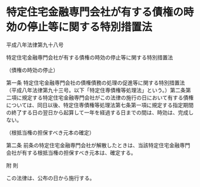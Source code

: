 # 特定住宅金融専門会社が有する債権の時効の停止等に関する特別措置法

平成八年法律第九十八号

特定住宅金融専門会社が有する債権の時効の停止等に関する特別措置法

（債権の時効の停止）

第一条 特定住宅金融専門会社の債権債務の処理の促進等に関する特別措置法（平成八年法律第九十三号。以下「特定住専債権等処理法」という。）第二条第二項に規定する特定住宅金融専門会社がこの法律の施行の日において有する債権については、同日以後、特定住専債権等処理法第七条第一項に規定する指定期間の終了する日の翌日から起算して一年を経過する日までの間は、時効は、完成しない。

（根抵当権の担保すべき元本の確定）

第二条 前条の特定住宅金融専門会社が解散したときは、当該特定住宅金融専門会社が有する根抵当権の担保すべき元本は、確定する。

附 則

この法律は、公布の日から施行する。
